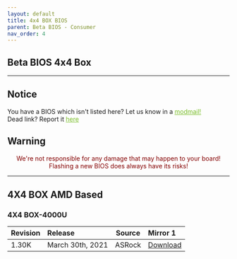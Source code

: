 ```yaml
---
layout: default
title: 4x4 BOX BIOS
parent: Beta BIOS - Consumer
nav_order: 4
---
```

## Beta BIOS 4x4 Box

***

## Notice
You have a BIOS which isn't listed here? Let us know in a <a style="color:#79bd28" href="https://www.reddit.com/message/compose?to=%2Fr%2FASRock" target="_blank">modmail!</a>  
Dead link? Report it <a style="color:#79bd28" href="https://forms.gle/ApqAN72vS6sxzFnm7" target="_blank">here</a>  

## Warning
<p style="color:#840000;text-align:center">We're not responsible for any damage that may happen to your board! Flashing a new BIOS does always have its risks!</p>

***

## **4X4 BOX AMD Based**

### **4X4 BOX-4000U**

Revision|Release|Source|Mirror 1
:--|:--|:--:|:--
1.30K|March 30th, 2021|ASRock|[Download](https://drive.google.com/file/d/1MkWamEdbhKZMB-LAygC4I6WazMnlDmqS/view?usp=sharing)